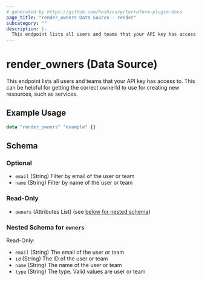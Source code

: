 ```yaml
---
# generated by https://github.com/hashicorp/terraform-plugin-docs
page_title: "render_owners Data Source - render"
subcategory: ""
description: |-
  This endpoint lists all users and teams that your API key has access to. This can be helpful for getting the correct ownerId to use for creating new resources, such as services.
---
```


# render_owners (Data Source)

This endpoint lists all users and teams that your API key has access to. This can be helpful for getting the correct ownerId to use for creating new resources, such as services.

## Example Usage

```terraform
data "render_owners" "example" {}
```

<!-- schema generated by tfplugindocs -->
## Schema

### Optional

- `email` (String) Filter by email of the user or team
- `name` (String) Filter by name of the`user or team

### Read-Only

- `owners` (Attributes List) (see [below for nested schema](#nestedatt--owners))

<a id="nestedatt--owners"></a>
### Nested Schema for `owners`

Read-Only:

- `email` (String) The email of the user or team
- `id` (String) The ID of the user or team
- `name` (String) The name of the user or team
- `type` (String) The type. Valid values are user or team
